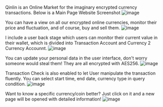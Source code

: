 Qinlin is an Online Market for the imaginary encrypted currency transactions.
Below is a Main Page Website Screenshot
![image](https://user-images.githubusercontent.com/68500948/121267659-1df0ee80-c8ef-11eb-8287-4d5164131ae2.png)

You can have a view on all our encrypted online currencies, monitor their price and fluctuation, and of course, buy and sell them.
![image](https://user-images.githubusercontent.com/68500948/121267853-6b6d5b80-c8ef-11eb-9538-a23259e48d9a.png)

I include a user back stage which users can monitor their current value in their wallet, which is divided into Transaction Account and Currency 2 Currency Accounnt. 
![image](https://user-images.githubusercontent.com/68500948/121268015-ad969d00-c8ef-11eb-98b9-9335962a70a5.png)

You can update your personal data in the user interface, don't worry someone would steal them! They are all encrypted with AES256.
![image](https://user-images.githubusercontent.com/68500948/121268103-d7e85a80-c8ef-11eb-95ef-87cbb02b8fab.png)

Transaction Check is also enabled to let User manipulate the transaction fluently. You can select start time, end date, currency type in query condition.
![image](https://user-images.githubusercontent.com/68500948/121268211-167e1500-c8f0-11eb-8772-383e5668fc26.png)

Want to know a specific currency/coin better? Just click on it and a new page will be opened with detailed information!
![image](https://user-images.githubusercontent.com/68500948/121268283-37466a80-c8f0-11eb-92c7-a1172ddb116c.png)
